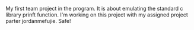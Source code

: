 My first team project in the program. 
It is about emulating the standard c library prinft function.
I'm working on this project with my assigned project parter  jordanmefujie.
Safe!
